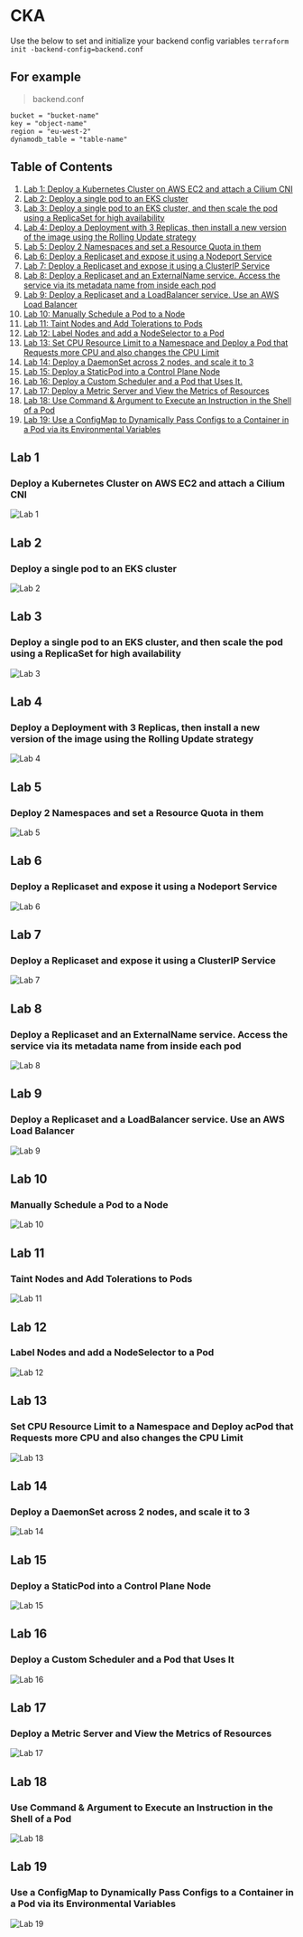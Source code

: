 # CKA

Use the below to set and initialize your backend config variables
`terraform init -backend-config=backend.conf`

## For example
>
>backend.conf

```text
bucket = "bucket-name"
key = "object-name"
region = "eu-west-2"
dynamodb_table = "table-name"
```

## Table of Contents

1. [Lab 1: Deploy a Kubernetes Cluster on AWS EC2 and attach a Cilium CNI](#lab-1)
2. [Lab 2: Deploy a single pod to an EKS cluster](#lab-2)
3. [Lab 3: Deploy a single pod to an EKS cluster, and then scale the pod using a ReplicaSet for high availability](#lab-3)
4. [Lab 4: Deploy a Deployment with 3 Replicas, then install a new version of the image using the Rolling Update strategy](#lab-4)
5. [Lab 5: Deploy 2 Namespaces and set a Resource Quota in them](#lab-5)
6. [Lab 6: Deploy a Replicaset and expose it using a Nodeport Service](#lab-6)
7. [Lab 7: Deploy a Replicaset and expose it using a ClusterIP Service](#lab-7)
8. [Lab 8: Deploy a Replicaset and an ExternalName service. Access the service via its metadata name from inside each pod](#lab-8)
9. [Lab 9: Deploy a Replicaset and a LoadBalancer service. Use an AWS Load Balancer](#lab-9)
10. [Lab 10: Manually Schedule a Pod to a Node](#lab-10)
11. [Lab 11: Taint Nodes and Add Tolerations to Pods](#lab-11)
12. [Lab 12: Label Nodes and add a NodeSelector to a Pod](#lab-12)
13. [Lab 13: Set CPU Resource Limit to a Namespace and Deploy a Pod that Requests more CPU and also changes the CPU Limit](#lab-13)
14. [Lab 14: Deploy a DaemonSet across 2 nodes, and scale it to 3](#lab-14)
15. [Lab 15: Deploy a StaticPod into a Control Plane Node](#lab-15)
16. [Lab 16: Deploy a Custom Scheduler and a Pod that Uses It.](#lab-16)
17. [Lab 17: Deploy a Metric Server and View the Metrics of Resources](#lab-17)
18. [Lab 18: Use Command & Argument to Execute an Instruction in the Shell of a Pod](#lab-18)
19. [Lab 19: Use a ConfigMap to Dynamically Pass Configs to a Container in a Pod via its Environmental Variables](#lab-19)

## Lab 1

### Deploy a Kubernetes Cluster on AWS EC2 and attach a Cilium CNI

![Lab 1](./Images/Lab%201.png)

## Lab 2

### Deploy a single pod to an EKS cluster

![Lab 2](./Images/Lab%202.png)

## Lab 3

### Deploy a single pod to an EKS cluster, and then scale the pod using a ReplicaSet for high availability

![Lab 3](./Images/Lab%203.png)

## Lab 4

### Deploy a Deployment with 3 Replicas, then install a new version of the image using the Rolling Update strategy

![Lab 4](./Images/Lab%204.png)

## Lab 5

### Deploy 2 Namespaces and set a Resource Quota in them

![Lab 5](./Images/Lab%205.png)

## Lab 6

### Deploy a Replicaset and expose it using a Nodeport Service

![Lab 6](./Images/Lab%206.png)

## Lab 7

### Deploy a Replicaset and expose it using a ClusterIP Service

![Lab 7](./Images/Lab%207.png)

## Lab 8

### Deploy a Replicaset and an ExternalName service. Access the service via its metadata name from inside each pod

![Lab 8](./Images/Lab%208.png)

## Lab 9

### Deploy a Replicaset and a LoadBalancer service. Use an AWS Load Balancer

![Lab 9](./Images/Lab%209.png)

## Lab 10

### Manually Schedule a Pod to a Node

![Lab 10](./Images/Lab%2010.png)

## Lab 11

### Taint Nodes and Add Tolerations to Pods

![Lab 11](./Images/Lab%2011.png)

## Lab 12

### Label Nodes and add a NodeSelector to a Pod

![Lab 12](./Images/Lab%2012.png)

## Lab 13

### Set CPU Resource Limit to a Namespace and Deploy acPod that Requests more CPU and also changes the CPU Limit

![Lab 13](./Images/Lab%2013.png)

## Lab 14

### Deploy a DaemonSet across 2 nodes, and scale it to 3

![Lab 14](./Images/Lab%2014.png)

## Lab 15

### Deploy a StaticPod into a Control Plane Node

![Lab 15](./Images/Lab%2015.png)

## Lab 16

### Deploy a Custom Scheduler and a Pod that Uses It

![Lab 16](./Images/Lab%2016.png)

## Lab 17

### Deploy a Metric Server and View the Metrics of Resources

![Lab 17](./Images/Lab%2017.png)

## Lab 18

### Use Command & Argument to Execute an Instruction in the Shell of a Pod

![Lab 18](./Images/Lab%2018.png)

## Lab 19

### Use a ConfigMap to Dynamically Pass Configs to a Container in a Pod via its Environmental Variables

![Lab 19](./Images/Lab%2019.png)
